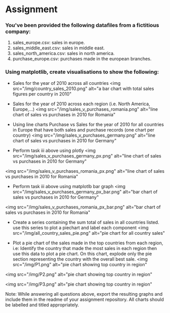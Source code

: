 # Assignment

### You've been provided the following datafiles from a fictitious company:
1. sales_europe.csv: sales in europe.
2. sales_middle_east.csv: sales in middle east.
3. sales_north_america.csv: sales in north america.
4. purchase_europe.csv: purchases made in the european branches.

### Using matplotlib, create visualisations to show the following:
- Sales for the year of 2010 across all countries
<img src="/img/country_sales_2010.png" alt="a bar chart with total sales figures per country in 2010"

- Sales for the year of 2010 across each region (i.e. North America, Europe,...)
<img src="/img/sales_v_purchases_romania.png" alt="line chart of sales vs purchases in 2010 for Romania"

- Using line charts Purchase vs Sales for the year of 2010 for all countries in Europe that have both sales and purchase records (one chart per country)
<img src="/img/sales_v_purchases_germany.png" alt="line chart of sales vs purchases in 2010 for Germany"

- Perform task iii above using plotly
<img src="/img/sales_v_purchases_germany_px.png" alt="line chart of sales vs purchases in 2010 for Germany"

<img src="/img/sales_v_purchases_romania_px.png" alt="line chart of sales vs purchases in 2010 for Romania"

- Perform task iii above using matplotlb bar graph
<img src="/img/sales_v_purchases_germany_px_bar.png" alt="bar chart of sales vs purchases in 2010 for Germany"

<img src="/img/sales_v_purchases_romania_px_bar.png" alt="bar chart of sales vs purchases in 2010 for Romania"

- Create a series containing the sum total of sales in all countries listed. use this series to plot a piechart and label each component
<img src="/img/all_country_sales_pie.png" alt="pie chart for all country sales"

- Plot a pie chart of the sales made in the top countries from each region, i.e: Identify the country that made the most sales in each region then use this data to plot a pie chart. On this chart, explode only the pie section representing the country with the overall best sale.
<img src="/img/P1.png" alt="pie chart showing top country in region"

<img src="/img/P2.png" alt="pie chart showing top country in region"

<img src="/img/P3.png" alt="pie chart showing top country in region"

Note: While answering all questions above, export the resulting graphs and include them in the readme
of your assignment repository. All charts should be labelled and titled appropriately.